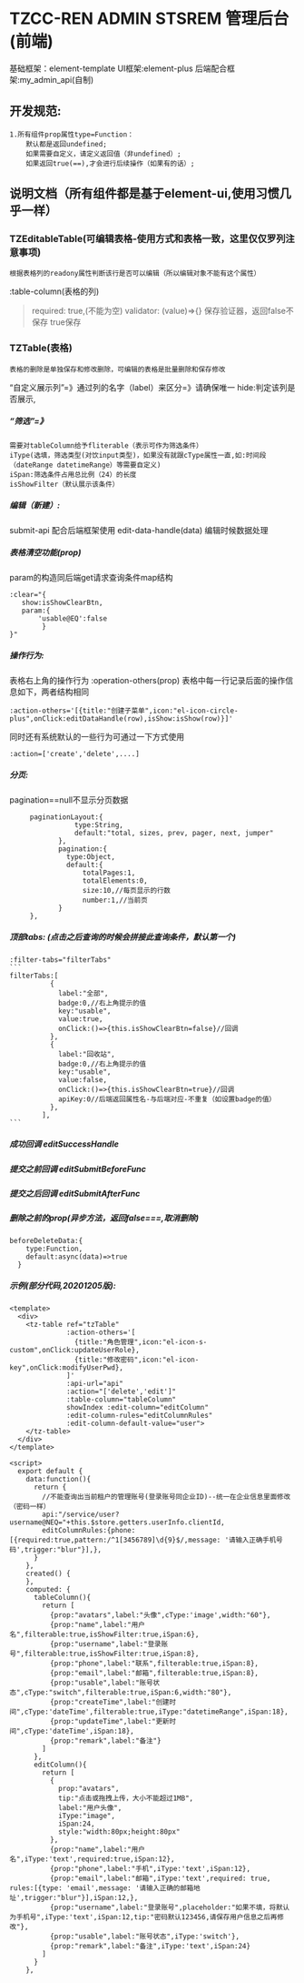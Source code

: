 # TZCC-REN ADMIN STSREM 管理后台(前端)

基础框架：element-template 
UI框架:element-plus
后端配合框架:my_admin_api(自制)

## 开发规范:
    1.所有组件prop属性type=Function：
        默认都是返回undefined;
        如果需要自定义，请定义返回值（非undefined）;
        如果返回true(==),才会进行后续操作（如果有的话）;
    
## 说明文档（所有组件都是基于element-ui,使用习惯几乎一样）

### TZEditableTable(可编辑表格-使用方式和表格一致，这里仅仅罗列注意事项)
    根据表格列的readony属性判断该行是否可以编辑（所以编辑对象不能有这个属性）  
 :table-column(表格的列)   
   > required: true,(不能为空)
   > validator: (value)=>{} 保存验证器，返回false不保存 true保存
>
### TZTable(表格)

    表格的删除是单独保存和修改删除，可编辑的表格是批量删除和保存修改
      
“自定义展示列”=》通过列的名字（label）来区分=》请确保唯一
  hide:判定该列是否展示,

##### “筛选”=》
    需要对tableColumn给予fliterable（表示可作为筛选条件）
    iType(选填，筛选类型(对饮input类型)，如果没有就跟cType属性一直,如:时间段（dateRange datetimeRange）等需要自定义)
    iSpan:筛选条件占用总比例（24）的长度
    isShowFilter（默认展示该条件）

##### 编辑（新建）:
 submit-api 配合后端框架使用
 edit-data-handle(data) 编辑时候数据处理
##### 表格清空功能(prop)
param的构造同后端get请求查询条件map结构
```
:clear="{
   show:isShowClearBtn,
   param:{
       'usable@EQ':false
        }
}"
``` 
##### 操作行为:
表格右上角的操作行为 :operation-others(prop)
表格中每一行记录后面的操作信息如下，两者结构相同
```
:action-others='[{title:"创建子菜单",icon:"el-icon-circle-plus",onClick:editDataHandle(row),isShow:isShow(row)}]'
```
同时还有系统默认的一些行为可通过一下方式使用
```
:action=['create','delete',....]
```
##### 分页:
pagination==null不显示分页数据
```
     paginationLayout:{
                type:String,
                default:"total, sizes, prev, pager, next, jumper"
            },
            pagination:{
              type:Object,
              default:{
                  totalPages:1,
                  totalElements:0,
                  size:10,//每页显示的行数
                  number:1,//当前页
            }
     },
```
##### 顶部tabs: (点击之后查询的时候会拼接此查询条件，默认第一个)
    :filter-tabs="filterTabs"
    ```
    filterTabs:[
              {
                label:"全部",
                badge:0,//右上角提示的值
                key:"usable",
                value:true,
                onClick:()=>{this.isShowClearBtn=false}//回调
              },
              {
                label:"回收站",
                badge:0,//右上角提示的值
                key:"usable",
                value:false,
                onClick:()=>{this.isShowClearBtn=true}//回调
                apiKey:0//后端返回属性名-与后端对应-不重复（如设置badge的值）
              },
            ],
    ```   

##### 成功回调 editSuccessHandle
##### 提交之前回调 editSubmitBeforeFunc
##### 提交之后回调 editSubmitAfterFunc
##### 删除之前的prop(异步方法，返回false===,取消删除)   
```
beforeDeleteData:{
    type:Function,
    default:async(data)=>true
  }
```

##### 示例(部分代码,20201205版):
```
<template>
  <div>
    <tz-table ref="tzTable"
              :action-others='[
                {title:"角色管理",icon:"el-icon-s-custom",onClick:updateUserRole},
                {title:"修改密码",icon:"el-icon-key",onClick:modifyUserPwd},
              ]'
              :api-url="api"
              :action="['delete','edit']"
              :table-column="tableColumn"
              showIndex :edit-column="editColumn"
              :edit-column-rules="editColumnRules"
              :edit-column-default-value="user">
    </tz-table>
  </div>
</template>

<script>
  export default {
    data:function(){
      return {
        //不能查询出当前租户的管理账号(登录账号同企业ID)--统一在企业信息里面修改（密码一样）
        api:"/service/user?username@NEQ="+this.$store.getters.userInfo.clientId,
        editColumnRules:{phone:[{required:true,pattern:/^1[3456789]\d{9}$/,message: '请输入正确手机号码',trigger:"blur"}],},
      }
    },
    created() {
    },
    computed: {
      tableColumn(){
        return [
          {prop:"avatars",label:"头像",cType:'image',width:"60"},
          {prop:"name",label:"用户名",filterable:true,isShowFilter:true,iSpan:6},
          {prop:"username",label:"登录账号",filterable:true,isShowFilter:true,iSpan:8},
          {prop:"phone",label:"联系",filterable:true,iSpan:8},
          {prop:"email",label:"邮箱",filterable:true,iSpan:8},
          {prop:"usable",label:"账号状态",cType:"switch",filterable:true,iSpan:6,width:"80"},
          {prop:"createTime",label:"创建时间",cType:'dateTime',filterable:true,iType:"datetimeRange",iSpan:18},
          {prop:"updateTime",label:"更新时间",cType:'dateTime',iSpan:18},
          {prop:"remark",label:"备注"}
        ]
      },
      editColumn(){
        return [
          {
            prop:"avatars",
            tip:"点击或拖拽上传，大小不能超过1MB",
            label:"用户头像",
            iType:"image",
            iSpan:24,
            style:"width:80px;height:80px"
          },
          {prop:"name",label:"用户名",iType:'text',required:true,iSpan:12},
          {prop:"phone",label:"手机",iType:'text',iSpan:12},
          {prop:"email",label:"邮箱",iType:'text',required: true, rules:[{type: 'email',message: '请输入正确的邮箱地址',trigger:"blur"}],iSpan:12,},
          {prop:"username",label:"登录账号",placeholder:"如果不填，将默认为手机号",iType:'text',iSpan:12,tip:"密码默认123456,请保存用户信息之后再修改"},
          {prop:"usable",label:"账号状态",iType:'switch'},
          {prop:"remark",label:"备注",iType:'text',iSpan:24}
        ]
      }
    },
```      
      
      
         